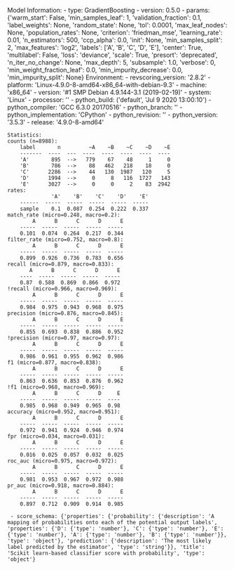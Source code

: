 Model Information:
	 - type: GradientBoosting
	 - version: 0.5.0
	 - params: {'warm_start': False, 'min_samples_leaf': 1, 'validation_fraction': 0.1, 'label_weights': None, 'random_state': None, 'tol': 0.0001, 'max_leaf_nodes': None, 'population_rates': None, 'criterion': 'friedman_mse', 'learning_rate': 0.01, 'n_estimators': 500, 'ccp_alpha': 0.0, 'init': None, 'min_samples_split': 2, 'max_features': 'log2', 'labels': ['A', 'B', 'C', 'D', 'E'], 'center': True, 'multilabel': False, 'loss': 'deviance', 'scale': True, 'presort': 'deprecated', 'n_iter_no_change': None, 'max_depth': 5, 'subsample': 1.0, 'verbose': 0, 'min_weight_fraction_leaf': 0.0, 'min_impurity_decrease': 0.0, 'min_impurity_split': None}
	Environment:
	 - revscoring_version: '2.8.2'
	 - platform: 'Linux-4.9.0-8-amd64-x86_64-with-debian-9.3'
	 - machine: 'x86_64'
	 - version: '#1 SMP Debian 4.9.144-3.1 (2019-02-19)'
	 - system: 'Linux'
	 - processor: ''
	 - python_build: ('default', 'Jul  9 2020 13:00:10')
	 - python_compiler: 'GCC 6.3.0 20170516'
	 - python_branch: ''
	 - python_implementation: 'CPython'
	 - python_revision: ''
	 - python_version: '3.5.3'
	 - release: '4.9.0-8-amd64'
	
	Statistics:
	counts (n=8988):
		label       n         ~A    ~B    ~C    ~D    ~E
		-------  ----  ---  ----  ----  ----  ----  ----
		'A'       895  -->   779    67    48     1     0
		'B'       786  -->    88   462   218    18     0
		'C'      2286  -->    44   130  1987   120     5
		'D'      1994  -->     0     8   116  1727   143
		'E'      3027  -->     0     0     2    83  2942
	rates:
		          'A'    'B'    'C'    'D'    'E'
		------  -----  -----  -----  -----  -----
		sample    0.1  0.087  0.254  0.222  0.337
	match_rate (micro=0.248, macro=0.2):
		    A      B      C      D      E
		-----  -----  -----  -----  -----
		0.101  0.074  0.264  0.217  0.344
	filter_rate (micro=0.752, macro=0.8):
		    A      B      C      D      E
		-----  -----  -----  -----  -----
		0.899  0.926  0.736  0.783  0.656
	recall (micro=0.879, macro=0.833):
		   A      B      C      D      E
		----  -----  -----  -----  -----
		0.87  0.588  0.869  0.866  0.972
	!recall (micro=0.966, macro=0.969):
		    A      B      C      D      E
		-----  -----  -----  -----  -----
		0.984  0.975  0.943  0.968  0.975
	precision (micro=0.876, macro=0.845):
		    A      B      C      D      E
		-----  -----  -----  -----  -----
		0.855  0.693  0.838  0.886  0.952
	!precision (micro=0.97, macro=0.97):
		    A      B      C      D      E
		-----  -----  -----  -----  -----
		0.986  0.961  0.955  0.962  0.986
	f1 (micro=0.877, macro=0.838):
		    A      B      C      D      E
		-----  -----  -----  -----  -----
		0.863  0.636  0.853  0.876  0.962
	!f1 (micro=0.968, macro=0.969):
		    A      B      C      D     E
		-----  -----  -----  -----  ----
		0.985  0.968  0.949  0.965  0.98
	accuracy (micro=0.952, macro=0.951):
		    A      B      C      D      E
		-----  -----  -----  -----  -----
		0.972  0.941  0.924  0.946  0.974
	fpr (micro=0.034, macro=0.031):
		    A      B      C      D      E
		-----  -----  -----  -----  -----
		0.016  0.025  0.057  0.032  0.025
	roc_auc (micro=0.975, macro=0.972):
		    A      B      C      D      E
		-----  -----  -----  -----  -----
		0.981  0.953  0.967  0.972  0.988
	pr_auc (micro=0.918, macro=0.884):
		    A      B      C      D      E
		-----  -----  -----  -----  -----
		0.897  0.712  0.909  0.914  0.985
	
	 - score_schema: {'properties': {'probability': {'description': 'A mapping of probabilities onto each of the potential output labels', 'properties': {'D': {'type': 'number'}, 'C': {'type': 'number'}, 'E': {'type': 'number'}, 'A': {'type': 'number'}, 'B': {'type': 'number'}}, 'type': 'object'}, 'prediction': {'description': 'The most likely label predicted by the estimator', 'type': 'string'}}, 'title': 'Scikit learn-based classifier score with probability', 'type': 'object'}

